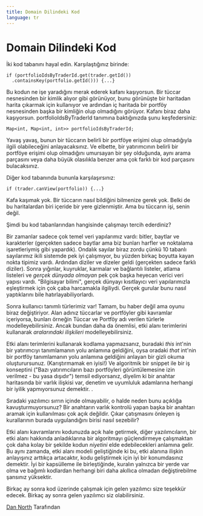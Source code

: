 ```yaml
---
title: Domain Dilindeki Kod
language: tr
---
```


# Domain Dilindeki Kod

İki kod tabanını hayal edin. Karşılaştığınız birinde:

```
if (portfolioIdsByTraderId.get(trader.getId())
  .containsKey(portfolio.getId())) {...}
```
  
Bu kodun ne işe yaradığını merak ederek kafanı kaşıyorsun. Bir tüccar nesnesinden bir kimlik alıyor gibi görünüyor, bunu görünüşte bir haritadan harita çıkarmak için kullanıyor ve ardından iç haritada bir portföy nesnesinden başka bir kimliğin olup olmadığını görüyor. Kafanı biraz daha kaşıyorsun. portfolioIdsByTraderId tanımına baktığınızda şunu keşfedersiniz:

```
Map<int, Map<int, int>> portfolioIdsByTraderId;
```

Yavaş yavaş, bunun bir tüccarın belirli bir portföye erişimi olup olmadığıyla ilgili olabileceğini anlayacaksınız. Ve elbette, bir yatırımcının belirli bir portföye erişimi olup olmadığını umursayan bir şey olduğunda, aynı arama parçasını veya daha büyük olasılıkla benzer ama çok farklı bir kod parçasını bulacaksınız.

Diğer kod tabanında bununla karşılaşırsınız:

```
if (trader.canView(portfolio)) {...}
```

Kafa kaşımak yok. Bir tüccarın nasıl bildiğini bilmenize gerek yok. Belki de bu haritalardan biri içeride bir yere gizlenmiştir. Ama bu tüccarın işi, senin değil.

Şimdi bu kod tabanlarından hangisinde çalışmayı tercih ederdiniz?

Bir zamanlar sadece çok temel veri yapılarımız vardı: bitler, baytlar ve karakterler (gerçekten sadece baytlar ama biz bunları harfler ve noktalama işaretleriymiş gibi yapardık). Ondalık sayılar biraz zordu çünkü 10 tabanlı sayılarımız ikili sistemde pek iyi çalışmıyor, bu yüzden birkaç boyutta kayan nokta tipimiz vardı. Ardından diziler ve dizeler geldi (gerçekten sadece farklı diziler). Sonra yığınlar, kuyruklar, karmalar ve bağlantılı listeler, atlama listeleri ve *gerçek dünyada olmayan* pek çok başka heyecan verici veri yapısı vardı. "Bilgisayar bilimi", gerçek dünyayı kısıtlayıcı veri yapılarımızla eşleştirmek için çok çaba harcamakla ilgiliydi. Gerçek gurular bunu nasıl yaptıklarını bile hatırlayabiliyorlardı.

Sonra kullanıcı tanımlı türlerimiz var! Tamam, bu haber değil ama oyunu biraz değiştiriyor. Alan adınız tüccarlar ve portföyler gibi kavramlar içeriyorsa, bunları örneğin Tüccar ve Portföy adı verilen türlerle modelleyebilirsiniz. Ancak bundan daha da önemlisi, etki alanı terimlerini kullanarak *aralarındaki ilişkileri* modelleyebilirsiniz.

Etki alanı terimlerini kullanarak kodlama yapmazsanız, buradaki *this* int'nin bir yatırımcıyı tanımlamanın yolu anlamına geldiğini, oysa oradaki *that* int'nin bir portföy tanımlamanın yolu anlamına geldiğini anlayan bir gizli okuma oluşturursunuz. (Karıştırmamak en iyisi!) Ve algoritmik bir snippet ile bir iş konseptini ("Bazı yatırımcıların bazı portföyleri görüntülemesine izin verilmez - bu yasa dışıdır") temsil ediyorsanız, diyelim ki bir anahtar haritasında bir varlık ilişkisi var, denetim ve uyumluluk adamlarına herhangi bir iyilik yapmıyorsunuz demektir. .

Sıradaki yazılımcı sırrın içinde olmayabilir, o halde neden bunu açıklığa kavuşturmuyorsunuz? Bir anahtarın varlık kontrolü yapan başka bir anahtarı aramak için kullanılması çok açık değildir. Çıkar çatışmasını önleyen iş kurallarının burada uygulandığını birisi nasıl sezebilir?

Etki alanı kavramlarını kodunuzda açık hale getirmek, diğer yazılımcıların, bir etki alanı hakkında anladıklarına bir algoritmayı güçlendirmeye çalışmaktan çok daha kolay bir şekilde kodun *niyetini* elde edebilecekleri anlamına gelir. Bu aynı zamanda, etki alanı modeli geliştiğinde ki bu, etki alanına ilişkin anlayışınız arttıkça artacaktır, kodu geliştirmek için iyi bir konumdasınız demektir. İyi bir kapsülleme ile birleştiğinde, kuralın yalnızca bir yerde var olma ve bağımlı kodlardan herhangi biri daha akıllıca olmadan değiştirebilme şansınız yüksektir.

Birkaç ay sonra kod üzerinde çalışmak için gelen yazılımcı size teşekkür edecek. Birkaç ay sonra gelen yazılımcı siz olabilirsiniz.

[Dan North](http://programmer.97things.oreilly.com/wiki/index.php/Dan_North) Tarafından